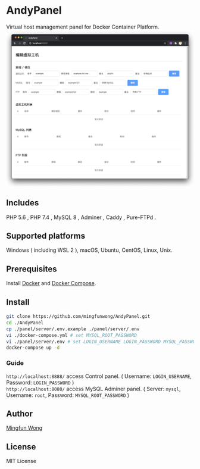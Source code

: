 # AndyPanel
Virtual host management panel for Docker Container Platform.
![AndyPanel](./panel/image.png)

## Includes
PHP 5.6 ,
PHP 7.4 ,
MySQL 8 ,
Adminer ,
Caddy ,
Pure-FTPd .

## Supported platforms
Windows ( including WSL 2 ), macOS, Ubuntu, CentOS, Linux, Unix.

## Prerequisites
Install [Docker](https://docs.docker.com/engine/install/) and [Docker Compose](https://docs.docker.com/compose/install/).

## Install

```bash
git clone https://github.com/mingfunwong/AndyPanel.git
cd ./AndyPanel
cp ./panel/server/.env.example ./panel/server/.env
vi ./docker-compose.yml # set MYSQL_ROOT_PASSWORD
vi ./panel/server/.env # set LOGIN_USERNAME LOGIN_PASSWORD MYSQL_PASSWORD(same MYSQL_ROOT_PASSWORD) JWT_SECRET(Random string)
docker-compose up -d
```

### Guide
`http://localhost:8888/` access Control panel. ( Username: ``LOGIN_USERNAME``, Password: ``LOGIN_PASSWORD`` )  
`http://localhost:8080/` access MySQL Adminer panel. ( Server: ``mysql``, Username: ``root``, Password: ``MYSQL_ROOT_PASSWORD`` )

## Author
[Mingfun Wong](https://github.com/mingfunwong)

## License
MIT License
